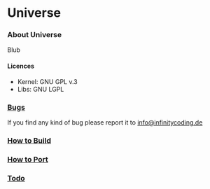 Universe
=============

### About Universe
Blub

#### Licences
* Kernel: GNU GPL v.3
* Libs: GNU LGPL


### [Bugs](doku/bugs.md)
If you find any kind of bug please report it to <info@infinitycoding.de>

### [How to Build](doku/howto/building.md)

### [How to Port](doku/howto/porting.md)

### [Todo](doku/todo.md)

